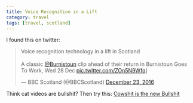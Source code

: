 ```yaml
---
title: Voice Recognition in a Lift 
category: travel
tags: [travel, scotland]
---
```



I found this on twitter: 

<blockquote class="twitter-tweet" data-lang="en"><p lang="en" dir="ltr">Voice recognition technology in a lift in Scotland<br><br>A classic <a href="https://twitter.com/Burnistoun">@Burnistoun</a> clip ahead of their return in Burnistoun Goes To Work, Wed 28 Dec <a href="https://t.co/ZOn5N9WfqI">pic.twitter.com/ZOn5N9WfqI</a></p>&mdash; BBC Scotland (@BBCScotland) <a href="https://twitter.com/BBCScotland/status/812284147594993664">December 23, 2016</a></blockquote>
<script async src="//platform.twitter.com/widgets.js" charset="utf-8"></script>

Think cat videos are bullshit? Then try this: 
[Cowshit is the new Bullshit](https://www.youtube.com/watch?v=bLTNhu8izu0)




